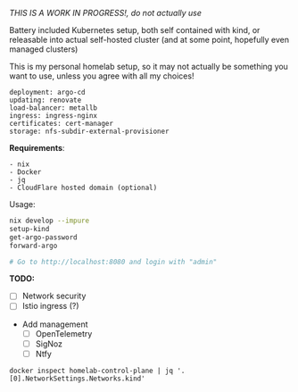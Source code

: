 _THIS IS A WORK IN PROGRESS!, do not actually use_

Battery included Kubernetes setup, both self contained with kind, or releasable into actual self-hosted cluster (and at some point, hopefully even managed clusters)

This is my personal homelab setup, so it may not actually be something you want to use, unless you agree with all my choices!


```
deployment: argo-cd
updating: renovate
load-balancer: metallb
ingress: ingress-nginx
certificates: cert-manager
storage: nfs-subdir-external-provisioner
```

**Requirements**:

```
- nix
- Docker
- jq
- CloudFlare hosted domain (optional)
```

Usage:

```bash
nix develop --impure
setup-kind
get-argo-password
forward-argo

# Go to http://localhost:8080 and login with "admin"
```

**TODO:**

- [ ] Network security
- [ ] Istio ingress (?)
- Add management
  - [ ] OpenTelemetry
  - [ ] SigNoz
  - [ ] Ntfy

```
docker inspect homelab-control-plane | jq '.[0].NetworkSettings.Networks.kind'
```

